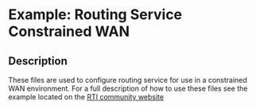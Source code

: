 # Example: Routing Service Constrained WAN

## Description

These files are used to configure routing service for use in a constrained WAN
environment. For a full description of how to use these files see the example
located on the [RTI community website](
https://community.rti.com/examples/Routing-Service-Constrained-WAN-Example)

